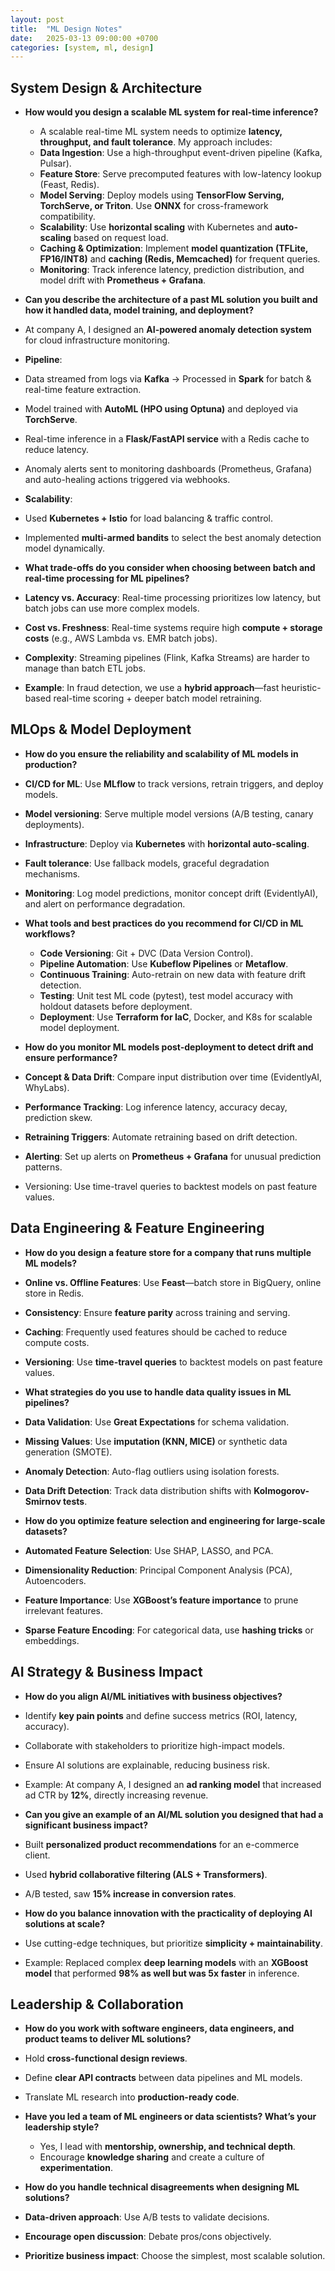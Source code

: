 ```yaml
---
layout: post
title:  "ML Design Notes"
date:   2025-03-13 09:00:00 +0700
categories: [system, ml, design]
---
```


## System Design & Architecture
* **How would you design a scalable ML system for real-time inference?**
  * A scalable real-time ML system needs to optimize **latency, throughput, and fault tolerance**. My approach includes:
  * **Data Ingestion**: Use a high-throughput event-driven pipeline (Kafka, Pulsar).
  * **Feature Store**: Serve precomputed features with low-latency lookup (Feast, Redis).
  * **Model Serving**: Deploy models using **TensorFlow Serving, TorchServe, or Triton**. Use **ONNX** for cross-framework compatibility.
  * **Scalability**: Use **horizontal scaling** with Kubernetes and **auto-scaling** based on request load.
  * **Caching & Optimization**: Implement **model quantization (TFLite, FP16/INT8)** and **caching (Redis, Memcached)** for frequent queries.
  * **Monitoring**: Track inference latency, prediction distribution, and model drift with **Prometheus + Grafana**. 

* **Can you describe the architecture of a past ML solution you built and how it handled data, model training, and deployment?**
 * At company A,  I designed an **AI-powered anomaly detection system** for cloud infrastructure monitoring.
 * **Pipeline**:
  * Data streamed from logs via **Kafka** → Processed in **Spark** for batch & real-time feature extraction.
  * Model trained with **AutoML (HPO using Optuna)** and deployed via **TorchServe**.
  * Real-time inference in a **Flask/FastAPI service** with a Redis cache to reduce latency.
  * Anomaly alerts sent to monitoring dashboards (Prometheus, Grafana) and auto-healing actions triggered via webhooks.
 * **Scalability**:
  * Used **Kubernetes + Istio** for load balancing & traffic control.
  * Implemented **multi-armed bandits** to select the best anomaly detection model dynamically.

* **What trade-offs do you consider when choosing between batch and real-time processing for ML pipelines?**
 * **Latency vs. Accuracy**: Real-time processing prioritizes low latency, but batch jobs can use more complex models.
 * **Cost vs. Freshness**: Real-time systems require high **compute + storage costs** (e.g., AWS Lambda vs. EMR batch jobs).
 * **Complexity**: Streaming pipelines (Flink, Kafka Streams) are harder to manage than batch ETL jobs.
 * **Example**: In fraud detection, we use a **hybrid approach**—fast heuristic-based real-time scoring + deeper batch model retraining.

## MLOps & Model Deployment
* **How do you ensure the reliability and scalability of ML models in production?**
 * **CI/CD for ML**: Use **MLflow** to track versions, retrain triggers, and deploy models.
 * **Model versioning**: Serve multiple model versions (A/B testing, canary deployments).
 * **Infrastructure**: Deploy via **Kubernetes** with **horizontal auto-scaling**.
 * **Fault tolerance**: Use fallback models, graceful degradation mechanisms.
 * **Monitoring**: Log model predictions, monitor concept drift (EvidentlyAI), and alert on performance degradation.

* **What tools and best practices do you recommend for CI/CD in ML workflows?**
  * **Code Versioning**: Git + DVC (Data Version Control).
  * **Pipeline Automation**: Use **Kubeflow Pipelines** or **Metaflow**.
  * **Continuous Training**: Auto-retrain on new data with feature drift detection.
  * **Testing**: Unit test ML code (pytest), test model accuracy with holdout datasets before deployment.
  * **Deployment**: Use **Terraform for IaC**, Docker, and K8s for scalable model deployment.

* **How do you monitor ML models post-deployment to detect drift and ensure performance?**
 * **Concept & Data Drift**: Compare input distribution over time (EvidentlyAI, WhyLabs).
 * **Performance Tracking**: Log inference latency, accuracy decay, prediction skew.
 * **Retraining Triggers**: Automate retraining based on drift detection.
 * **Alerting**: Set up alerts on **Prometheus + Grafana** for unusual prediction patterns.
 * Versioning: Use time-travel queries to backtest models on past feature values.

## Data Engineering & Feature Engineering
* **How do you design a feature store for a company that runs multiple ML models?**
 * **Online vs. Offline Features**: Use **Feast**—batch store in BigQuery, online store in Redis.
 * **Consistency**: Ensure **feature parity** across training and serving.
 * **Caching**: Frequently used features should be cached to reduce compute costs.
 * **Versioning**: Use **time-travel queries** to backtest models on past feature values.

* **What strategies do you use to handle data quality issues in ML pipelines?**
 * **Data Validation**: Use **Great Expectations** for schema validation.
 * **Missing Values**: Use **imputation (KNN, MICE)** or synthetic data generation (SMOTE).
 * **Anomaly Detection**: Auto-flag outliers using isolation forests.
 * **Data Drift Detection**: Track data distribution shifts with **Kolmogorov-Smirnov tests**.

* **How do you optimize feature selection and engineering for large-scale datasets?**
 * **Automated Feature Selection**: Use SHAP, LASSO, and PCA.
 * **Dimensionality Reduction**: Principal Component Analysis (PCA), Autoencoders.
 * **Feature Importance**: Use **XGBoost’s feature importance** to prune irrelevant features.
 * **Sparse Feature Encoding**: For categorical data, use **hashing tricks** or embeddings.

## AI Strategy & Business Impact
* **How do you align AI/ML initiatives with business objectives?**
 * Identify **key pain points** and define success metrics (ROI, latency, accuracy).
 * Collaborate with stakeholders to prioritize high-impact models.
 * Ensure AI solutions are explainable, reducing business risk.
 * Example: At company A, I designed an **ad ranking model** that increased ad CTR by **12%**, directly increasing revenue. 

* **Can you give an example of an AI/ML solution you designed that had a significant business impact?**
 * Built **personalized product recommendations** for an e-commerce client.
 * Used **hybrid collaborative filtering (ALS + Transformers)**.
 * A/B tested, saw **15% increase in conversion rates**. 

* **How do you balance innovation with the practicality of deploying AI solutions at scale?**
 * Use cutting-edge techniques, but prioritize **simplicity + maintainability**.
 * Example: Replaced complex **deep learning models** with an **XGBoost model** that performed **98% as well but was 5x faster** in inference. 

## Leadership & Collaboration
* **How do you work with software engineers, data engineers, and product teams to deliver ML solutions?**
 * Hold **cross-functional design reviews**.
 * Define **clear API contracts** between data pipelines and ML models.
 * Translate ML research into **production-ready code**.

* **Have you led a team of ML engineers or data scientists? What’s your leadership style?**
  * Yes, I lead with **mentorship, ownership, and technical depth**.
  * Encourage **knowledge sharing** and create a culture of **experimentation**.

* **How do you handle technical disagreements when designing ML solutions?**
 * **Data-driven approach**: Use A/B tests to validate decisions.
 * **Encourage open discussion**: Debate pros/cons objectively.
 * **Prioritize business impact**: Choose the simplest, most scalable solution.

